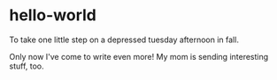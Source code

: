 # hello-world
To take one little step on a depressed tuesday afternoon in fall.

Only now I've come to write even more!
My mom is sending interesting stuff, too.
